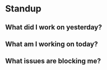 # Standup

## What did I work on yesterday?

## What am I working on today?

## What issues are blocking me?